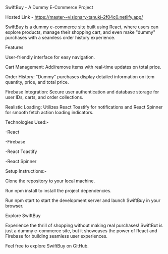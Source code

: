SwiftBuy - A Dummy E-Commerce Project

Hosted Link - https://master--visionary-tanuki-2f04c0.netlify.app/

SwiftBuy is a dummy e-commerce site built using React, where users can explore products, manage their shopping cart, and even make "dummy" purchases with a seamless order history experience.

Features

User-friendly interface for easy navigation.

Cart Management: Add/remove items with real-time updates on total price.

Order History: "Dummy" purchases display detailed information on item quantity, price, and total price.

Firebase Integration: Secure user authentication and database storage for user IDs, carts, and order collections.

Realistic Loading: Utilizes React Toastify for notifications and React Spinner for smooth fetch action loading indicators.

Technologies Used:-

-React

-Firebase

-React Toastify

-React Spinner

Setup Instructions:-

Clone the repository to your local machine.

Run npm install to install the project dependencies.

Run npm start to start the development server and launch SwiftBuy in your browser.

Explore SwiftBuy

Experience the thrill of shopping without making real purchases! SwiftBut is just a dummy e-commerce site, but it showcases the power of React and Firebase for building seamless user experiences.

Feel free to explore SwiftBuy on GitHub.
